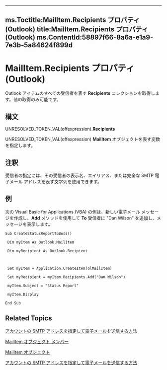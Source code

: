 

---
ms.Toctitle:MailItem.Recipients プロパティ (Outlook)
title:MailItem.Recipients プロパティ (Outlook)
ms.ContentId:58897f66-8a6a-e1a9-7e3b-5a84624f899d
---
# MailItem.Recipients プロパティ (Outlook)




Outlook アイテムのすべての受信者を表す **Recipients** コレクションを取得します。値の取得のみ可能です。

## 構文
UNRESOLVED_TOKEN_VAL(offexpression).**Recipients**



UNRESOLVED_TOKEN_VAL(offexpression) **MailItem** オブジェクトを表す変数を指定します。



## 注釈
受信者の指定には、その受信者の表示名、エイリアス、または完全な SMTP 電子メール アドレスを表す文字列を使用できます。



## 例
次の Visual Basic for Applications (VBA) の例は、新しい電子メール メッセージを作成し、**Add** メソッドを使用して **To** 受信者に "Dan Wilson" を追加し、メッセージを表示します。

```vba
Sub CreateStatusReportToBoss() 
 
 Dim myItem As Outlook.MailItem 
 
 Dim myRecipient As Outlook.Recipient 
 
 
 
 Set myItem = Application.CreateItem(olMailItem) 
 
 Set myRecipient = myItem.Recipients.Add("Dan Wilson") 
 
 myItem.Subject = "Status Report" 
 
 myItem.Display 
 
End Sub
```




## Related Topics

[アカウントの SMTP アドレスを指定して電子メールを送信する方法](97406049-f63a-0c1d-9b3f-57bf48afc4be.md)

[MailItem オブジェクト メンバー](1094d7df-ee80-a4b0-5a21-db2979506e6b.md)

[MailItem オブジェクト](14197346-05d2-0250-fa4c-4a6b07daf25f.md)

[アカウントの SMTP アドレスを指定して電子メールを送信する方法](5e5f707d-8771-bd5f-945b-58537732d99a.md)




